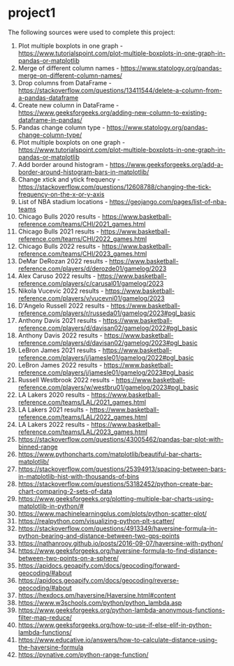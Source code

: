 # project1
The following sources were used to complete this project:

1. Plot multiple boxplots in one graph - https://www.tutorialspoint.com/plot-multiple-boxplots-in-one-graph-in-pandas-or-matplotlib
2. Merge of different column names - https://www.statology.org/pandas-merge-on-different-column-names/
3. Drop columns from DataFrame - https://stackoverflow.com/questions/13411544/delete-a-column-from-a-pandas-dataframe
4. Create new column in DataFrame - https://www.geeksforgeeks.org/adding-new-column-to-existing-dataframe-in-pandas/
5. Pandas change column type - https://www.statology.org/pandas-change-column-type/
6. Plot multiple boxplots on one graph - https://www.tutorialspoint.com/plot-multiple-boxplots-in-one-graph-in-pandas-or-matplotlib
7. Add border around histogram - https://www.geeksforgeeks.org/add-a-border-around-histogram-bars-in-matplotlib/
8. Change xtick and ytick frequency - https://stackoverflow.com/questions/12608788/changing-the-tick-frequency-on-the-x-or-y-axis
9. List of NBA stadium locations - https://geojango.com/pages/list-of-nba-teams
10. Chicago Bulls 2020 results - https://www.basketball-reference.com/teams/CHI/2021_games.html
11. Chicago Bulls 2021 results - https://www.basketball-reference.com/teams/CHI/2022_games.html
12. Chicago Bulls 2022 results - https://www.basketball-reference.com/teams/CHI/2023_games.html
13. DeMar DeRozan 2022 results - https://www.basketball-reference.com/players/d/derozde01/gamelog/2023
14. Alex Caruso 2022 results - https://www.basketball-reference.com/players/c/carusal01/gamelog/2023
15. Nikola Vucevic 2022 results - https://www.basketball-reference.com/players/v/vucevni01/gamelog/2023
16. D'Angelo Russell 2022 results - https://www.basketball-reference.com/players/r/russeda01/gamelog/2023#pgl_basic
17. Anthony Davis 2021 results - https://www.basketball-reference.com/players/d/davisan02/gamelog/2022#pgl_basic
18. Anthony Davis 2022 results - https://www.basketball-reference.com/players/d/davisan02/gamelog/2023#pgl_basic
19. LeBron James 2021 results - https://www.basketball-reference.com/players/j/jamesle01/gamelog/2022#pgl_basic
20. LeBron James 2022 results - https://www.basketball-reference.com/players/j/jamesle01/gamelog/2023#pgl_basic
21. Russell Westbrook 2022 results - https://www.basketball-reference.com/players/w/westbru01/gamelog/2023#pgl_basic
22. LA Lakers 2020 results - https://www.basketball-reference.com/teams/LAL/2021_games.html
23. LA Lakers 2021 results - https://www.basketball-reference.com/teams/LAL/2022_games.html
24. LA Lakers 2022 results - https://www.basketball-reference.com/teams/LAL/2023_games.html
25. https://stackoverflow.com/questions/43005462/pandas-bar-plot-with-binned-range
26. https://www.pythoncharts.com/matplotlib/beautiful-bar-charts-matplotlib/
27. https://stackoverflow.com/questions/25394913/spacing-between-bars-in-matplotlib-hist-with-thousands-of-bins
28. https://stackoverflow.com/questions/53182452/python-create-bar-chart-comparing-2-sets-of-data
29. https://www.geeksforgeeks.org/plotting-multiple-bar-charts-using-matplotlib-in-python/#
30. https://www.machinelearningplus.com/plots/python-scatter-plot/
31. https://realpython.com/visualizing-python-plt-scatter/
32. https://stackoverflow.com/questions/4913349/haversine-formula-in-python-bearing-and-distance-between-two-gps-points
33. https://nathanrooy.github.io/posts/2016-09-07/haversine-with-python/
34. https://www.geeksforgeeks.org/haversine-formula-to-find-distance-between-two-points-on-a-sphere/
35. https://apidocs.geoapify.com/docs/geocoding/forward-geocoding/#about
36. https://apidocs.geoapify.com/docs/geocoding/reverse-geocoding/#about
37. https://hexdocs.pm/haversine/Haversine.html#content
38. https://www.w3schools.com/python/python_lambda.asp
39. https://www.geeksforgeeks.org/python-lambda-anonymous-functions-filter-map-reduce/
40. https://www.geeksforgeeks.org/how-to-use-if-else-elif-in-python-lambda-functions/
41. https://www.educative.io/answers/how-to-calculate-distance-using-the-haversine-formula
42. https://pynative.com/python-range-function/
